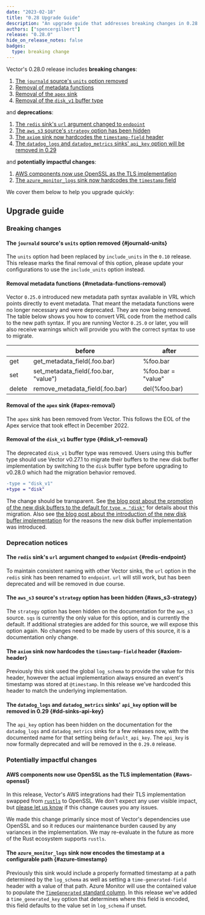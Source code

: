 ```yaml
---
date: "2023-02-18"
title: "0.28 Upgrade Guide"
description: "An upgrade guide that addresses breaking changes in 0.28.0"
authors: ["spencergilbert"]
release: "0.28.0"
hide_on_release_notes: false
badges:
  type: breaking change
---
```


Vector's 0.28.0 release includes **breaking changes**:

1. [The `journald` source's `units` option removed](#journald-units)
2. [Removal of metadata functions](#metadata-functions-removal)
3. [Removal of the `apex` sink](#apex-removal)
4. [Removal of the `disk_v1` buffer type](#disk_v1-removal)

and **deprecations**:

1. [The `redis` sink's `url` argument changed to `endpoint`](#redis-endpoint)
2. [The `aws_s3` source's `strategy` option has been hidden](#aws_s3-strategy)
3. [The `axiom` sink now hardcodes the `timestamp-field` header](#axiom-header)
4. [The `datadog_logs` and `datadog_metrics` sinks' `api_key` option will be removed in 0.29](#dd-sinks-api-key)

and **potentially impactful changes**:

1. [AWS components now use OpenSSL as the TLS implementation](#aws-openssl)
2. [The `azure_monitor_logs` sink now hardcodes the `timestamp` field](#azure-timestamp)

We cover them below to help you upgrade quickly:

## Upgrade guide

### Breaking changes

#### The `journald` source's `units` option removed {#journald-units}

The `units` option had been replaced by `include_units` in the `0.10` release. This release marks the final removal
of this option, please update your configurations to use the `include_units` option instead.

#### Removal metadata functions {#metadata-functions-removal}

Vector `0.25.0` introduced new metadata path syntax available in VRL which points
directly to event metadata. That meant the metadata functions were no longer necessary and
were deprecated. They are now being removed. The table below shows you how to convert
VRL code from the method calls to the new path syntax. If you are running Vector `0.25.0`
or later, you will also receive warnings which will provide you with the correct
syntax to use to migrate.

|        | before                                | after              |
|--------|---------------------------------------|--------------------|
| get    | get_metadata_field(.foo.bar)          | %foo.bar           |
| set    | set_metadata_field(.foo.bar, "value") | %foo.bar = "value" |
| delete | remove_metadata_field(.foo.bar)       | del(%foo.bar)      |

#### Removal of the `apex` sink {#apex-removal}

The `apex` sink has been removed from Vector. This follows the EOL of the Apex service that took
effect in December 2022.
#### Removal of the `disk_v1` buffer type {#disk_v1-removal}

The deprecated `disk_v1` buffer type was removed. Users using this buffer type should use Vector
v0.27.1 to migrate their buffers to the new disk buffer implementation by switching to the `disk`
buffer type before upgrading to v0.28.0 which had the migration behavior removed.

```diff
-type = "disk_v1"
+type = "disk"
```

The change should be transparent. See [the blog post about the promotion of the new disk buffers to
the default for `type = "disk"`](/highlights/2022-04-06-disk-buffer-v2-stable/) for details about
this migration. Also see [the blog post about the introduction of the new disk buffer
implementation](/highlights/2022-02-08-disk-buffer-v2-beta/) for the reasons the new disk buffer
implementation was introduced.

### Deprecation notices

#### The `redis` sink's `url` argument changed to `endpoint` {#redis-endpoint}

To maintain consistent naming with other Vector sinks, the `url` option in the
`redis` sink has been renamed to `endpoint`. `url` will still work, but has
been deprecated and will be removed in due course.

#### The `aws_s3` source's `strategy` option has been hidden {#aws_s3-strategy}

The `strategy` option has been hidden on the documentation for the `aws_s3` source.
`sqs` is currently the only value for this option, and is currently the default. If
additional strategies are added for this source, we will expose this option again.
No changes need to be made by users of this source, it is a documentation only change.

#### The `axiom` sink now hardcodes the `timestamp-field` header {#axiom-header}

Previously this sink used the global `log_schema` to provide the value for this header, however the
actual implementation always ensured an event's timestamp was stored at `@timestamp`. In this release
we've hardcoded this header to match the underlying implementation.

#### The `datadog_logs` and `datadog_metrics` sinks' `api_key` option will be removed in 0.29 {#dd-sinks-api-key}

The `api_key` option has been hidden on the documentation for the `datadog_logs`
and `datadog_metrics` sinks for a few releases now, with the documented name for
that setting being `default_api_key`. The `api_key` is now formally deprecated and
will be removed in the `0.29.0` release.

### Potentially impactful changes

#### AWS components now use OpenSSL as the TLS implementation {#aws-openssl}

In this release, Vector's AWS integrations had their TLS implementation swapped from
[`rustls`][rustls] to OpenSSL. We don't expect any user visible impact,
but [please let us know][bug_report] if this change causes you any issues.

We made this change primarily since most of Vector's dependencies use OpenSSL and so it reduces our
maintenance burden caused by any variances in the implementation. We may re-evaluate in the future
as more of the Rust ecosystem supports `rustls`.

[rustls]: https://github.com/rustls/rustls
[bug_report]: https://github.com/vectordotdev/vector/issues/new?assignees=&labels=type%3A+bug&template=bug.yml

#### The `azure_monitor_logs` sink now encodes the timestamp at a configurable path {#azure-timestamp}

Previously this sink would include a properly formatted timestamp at a path determined by the `log_schema`
as well as setting a `time-generated-field` header with a value of that path. Azure Monitor will use the contained value
to populate the [`TimeGenerated` standard column](https://learn.microsoft.com/en-us/azure/azure-monitor/logs/log-standard-columns#timegenerated).
In this release we've added a `time_generated_key` option that determines where this field is encoded, this field defaults
to the value set in `log_schema` if unset.
